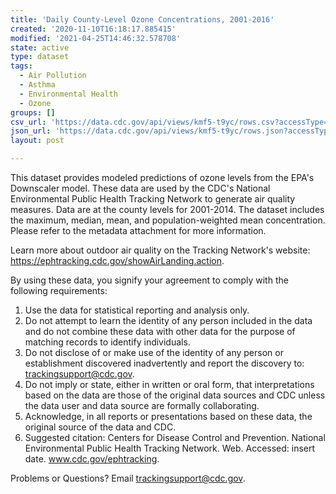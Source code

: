 ```yaml
---
title: 'Daily County-Level Ozone Concentrations, 2001-2016'
created: '2020-11-10T16:18:17.885415'
modified: '2021-04-25T14:46:32.578708'
state: active
type: dataset
tags:
  - Air Pollution
  - Asthma
  - Environmental Health
  - Ozone
groups: []
csv_url: 'https://data.cdc.gov/api/views/kmf5-t9yc/rows.csv?accessType=DOWNLOAD'
json_url: 'https://data.cdc.gov/api/views/kmf5-t9yc/rows.json?accessType=DOWNLOAD'
layout: post

---
```

This dataset provides modeled predictions of ozone levels from the EPA's Downscaler model. These data are used by the CDC's National Environmental Public Health Tracking Network to generate air quality measures. Data are at the county levels for 2001-2014. The dataset includes the maximum, median, mean, and population-weighted mean concentration. Please refer to the metadata attachment for more information.

Learn more about outdoor air quality on the Tracking Network's website: https://ephtracking.cdc.gov/showAirLanding.action.

By using these data, you signify your agreement to comply with the following requirements: 
1.	Use the data for statistical reporting and analysis only. 
2.	Do not attempt to learn the identity of any person included in the data and do not combine these data with other data for the purpose of matching records to identify individuals. 
3.	Do not disclose of or make use of the identity of any person or establishment discovered inadvertently and report the discovery to: trackingsupport@cdc.gov. 
4.	Do not imply or state, either in written or oral form, that interpretations based on the data are those of the original data sources and CDC unless the data user and data source are formally collaborating. 
5.	Acknowledge, in all reports or presentations based on these data, the original source of the data and CDC. 
6.	Suggested citation: Centers for Disease Control and Prevention. National Environmental Public Health Tracking Network. Web. Accessed: insert date. www.cdc.gov/ephtracking. 

Problems or Questions? 
Email trackingsupport@cdc.gov.
